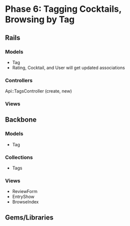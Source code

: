# Phase 6: Tagging Cocktails, Browsing by Tag

## Rails
### Models
* Tag
* Rating, Cocktail, and User will get updated associations

### Controllers
Api::TagsController (create, new)

### Views

## Backbone
### Models
* Tag

### Collections
* Tags

### Views
* ReviewForm
* EntryShow
* BrowseIndex

## Gems/Libraries

